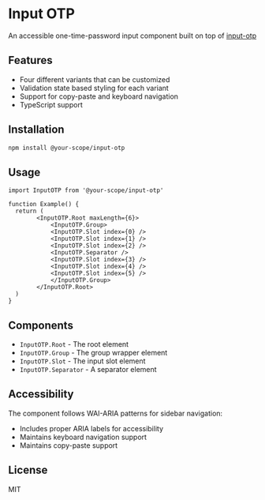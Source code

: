# Input OTP

An accessible one-time-password input component built on top of [input-otp](https://input-otp.rodz.dev/)

## Features

- Four different variants that can be customized
- Validation state based styling for each variant
- Support for copy-paste and keyboard navigation
- TypeScript support

## Installation

```bash
npm install @your-scope/input-otp
```

## Usage

```tsx
import InputOTP from '@your-scope/input-otp'

function Example() {
  return (
        <InputOTP.Root maxLength={6}>
            <InputOTP.Group>
            <InputOTP.Slot index={0} />
            <InputOTP.Slot index={1} />
            <InputOTP.Slot index={2} />
            <InputOTP.Separator />
            <InputOTP.Slot index={3} />
            <InputOTP.Slot index={4} />
            <InputOTP.Slot index={5} />
            </InputOTP.Group>
        </InputOTP.Root>
  )
}
```

## Components

- `InputOTP.Root` - The root element
- `InputOTP.Group` - The group wrapper element
- `InputOTP.Slot` - The input slot element
- `InputOTP.Separator` - A separator element

## Accessibility

The component follows WAI-ARIA patterns for sidebar navigation:
- Includes proper ARIA labels for accessibility
- Maintains keyboard navigation support
- Maintains copy-paste support

## License

MIT
